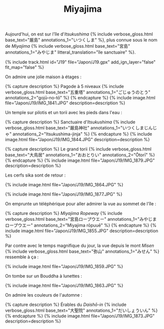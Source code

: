 ﻿---
title: "Miyajima"
permalink: /Japon/J19/
sidebar:
  nav: "japon"
enable_tracks: true
---

Aujourd'hui, on est sur l'île d'*Itsukushima*
{% include verbose_gloss.html base_text="厳島" annotations_1="いつくしま" %},
plus connue sous le nom de *Miyajima*
{% include verbose_gloss.html base_text="宮島" annotations_1="みやじま" litteral_translation="île sanctuaire" %}.

{% include track.html id="J19" file="Japon/J19.gpx" add_ign_layer="false" fit_map="false" %}

On admire une jolie maison à étages :

{% capture description %}
Pagode à 5 niveaux
{% include verbose_gloss.html base_text="五重塔" annotations_1="ごじゅうのとう" annotations_2="gojū-no-tō" %}
{% endcapture %}
{% include image.html file="Japon/J19/IMG_1841.JPG" description=description %}

Un temple sur pilotis et un torii avec les pieds dans l'eau :

{% capture description %}
Sanctuaire d'*Itsukushima*
{% include verbose_gloss.html base_text="厳島神社" annotations_1="いつくしまじんじゃ" annotations_2="Itsukushima-jinja" %}
{% endcapture %}
{% include image.html file="Japon/J19/IMG_1844.JPG" description=description %}

{% capture description %}
Le grand torii
{% include verbose_gloss.html base_text="大鳥居" annotations_1="おおとりい" annotations_2="Ōtorī" %}
{% endcapture %}
{% include image.html file="Japon/J19/IMG_1879.JPG" description=description %}

Les cerfs sika sont de retour :

{% include image.html file="Japon/J19/IMG_1864.JPG" %}

{% include image.html file="Japon/J19/IMG_1877.JPG" %}

On emprunte un téléphérique pour aller admirer la vue au sommet de l'île :

{% capture description %}
*Miyajima Ropeway*
{% include verbose_gloss.html base_text="宮島ロープウエー" annotations_1="みやじまロープウエー" annotations_2="Miyajima rōpuuē" %}
{% endcapture %}
{% include image.html file="Japon/J19/IMG_1855.JPG" description=description %}

Par contre avec le temps magnifique du jour, la vue depuis le mont *Misen*
{% include verbose_gloss.html base_text="弥山" annotations_1="みせん" %}
ressemble à ça :

{% include image.html file="Japon/J19/IMG_1859.JPG" %}

On tombe sur un Bouddha à lunettes :

{% include image.html file="Japon/J19/IMG_1863.JPG" %}

On admire les couleurs de l'automne :

{% capture description %}
Érables du *Daishō-in*
{% include verbose_gloss.html base_text="大聖院" annotations_1="だいしょういん" %}
{% endcapture %}
{% include image.html file="Japon/J19/IMG_1873.JPG" description=description %}
